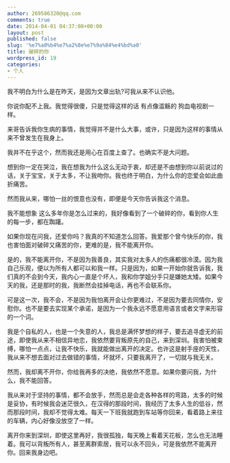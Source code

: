 ```yaml
---
author: 269586320@qq.com
comments: true
date: 2014-04-01 04:37:08+00:00
layout: post
published: false
slug: '%e7%a0%b4%e7%a2%8e%e7%9a%84%e4%bd%a0'
title: 破碎的你
wordpress_id: 19
categories:
- 个人
---
```


我不明白为什么是在昨天，是因为文章出轨?可我从来不认识他。

你说你配不上我。我觉得很傻，只是觉得这样的话 有点像滥觞的 狗血电视剧一样。

来哥告诉我你生病的事情，我觉得并不是什么大事，或许，只是因为这样的事情从来不曾发生在我身上。

我并不在乎这个，然而我还是用心在百度上查了。也确实不是大问题。

想到你一定在哭泣，我在想我为什么这么无动于衷，却还是不由想到你以前说过的话，关于宝宝，关于太多，不让我吻你。我也终于明白，为什么你的恋爱会如此曲折痛苦。

然而我从来，哪怕一丝的恨意也没有，即便是今天你告诉我这个消息。

我不能想象 这么多年你是怎么过来的，我好像看到了一个破碎的你，看到你人生的每一步，都在踟躇。

如果你现在问我，还爱你吗？我真的不知道怎么回答。我爱那个曾今快乐的你，我也害怕面对破碎又痛苦的你，更难的是，我不能离开你。

是的，我不能离开你，不是因为我善良，其实我对太多人的伤痛都很冷漠。因为我自己乐观，便以为所有人都可以和我一样。只是因为，如果一开始你就告诉我，我们真的不会到今天，我内心一直是个坏人，我和你学姐分手只是嫌她太矮。如果今天的我，还是那时的我，我断然会挂掉电话，再也不会联系你。

可是这一次，我不会，不是因为我怕离开会让你更难过，不是因为要去同情你，安慰你。也不是要去实现某个承诺，是因为一个我永远不愿意用语言或者文字来形容的一个词。

我是个自私的人，也是一个失意的人，我总是满怀梦想的样子，要去追寻虚无的前途，即使我从来不相信异地恋，我依然要背叛原先的自己，来到深圳。我害怕被束缚，哪怕一点点，让我不快乐，我就能做出离开的决定。也许这是射手座的天性，我从来不想去面对过去做错的事情，坏就坏，只要我离开了，一切就与我无关。

然而，我却离不开你，你给我再多的决绝，我依然不愿意。如果你要问我，为什么，我不能回答。

我从来对于坚持的事情，都不会放手，然而总是会走各种各样的弯路，太多的时候是妥协，有时候我会迷茫很久，在汉得的那段时间，我经历了太多人生的低谷，然而那段时间，我却不觉得太难。每天一下班我就跑到车站等你回来，看着路上来往的车辆，内心好像没放空了一样。

离开你来到深圳，即使这里再好，我很孤独，每天晚上看着天花板，怎么也无法睡着。我可以背叛所有人，甚至离群索居，我可以永不回头，可是我依然不能离开你。回来我身边吧。


